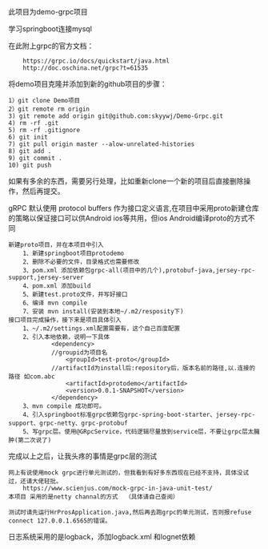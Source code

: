 此项目为demo-grpc项目

学习springboot连接mysql

在此附上grpc的官方文档：
       
        https://grpc.io/docs/quickstart/java.html
        http://doc.oschina.net/grpc?t=61535

将demo项目克隆并添加到新的github项目的步骤：

    1）git clone Demo项目
    2）git remote rm origin
    3) git remote add origin git@github.com:skyywj/Demo-Grpc.git
    4) rm -rf .git
    5) rm -rf .gitignore
    6) git init
    7) git pull origin master --alow-unrelated-histories
    8) git add .
    9) git commit .
    10) git push
    
  
 如果有多余的东西，需要另行处理，比如重新clone一个新的项目后直接删除操作，然后再提交。

gRPC 默认使用 protocol buffers 作为接口定义语言,在项目中采用proto新建仓库的策略以保证接口可以供Android ios等共用，但ios Android编译proto的方式不同

    新建proto项目，并在本项目中引入
        1、新建springboot项目protodemo
        2、删除不必要的文件，目录格式也需要修改
        3、pom.xml 添加依赖包grpc-all(项目中的几个),protobuf-java,jersey-rpc-support,jersey-server
        4、pom.xml 添加build
        5、新建test.proto文件，并写好接口
        6、编译 mvn compile
        7、安装 mvn install(安装到本地~/.m2/resposity下)
    接口项目完成操作，接下来是项目具体引入
        1、~/.m2/settings.xml配置需要有，这个自己百度配置
        2、引入本地依赖，说明一下具体
                <dependency>
                //groupid为项目名
                    <groupId>test-proto</groupId>
                //artifactId为install后:repository后，版本名前的路径,以.连接的路径 如com.abc
                    <artifactId>protodemo</artifactId>
                    <version>0.0.1-SNAPSHOT</version>
                </dependency>
        3、mvn compile 成功即可。
        4、引入springboot标准grpc依赖包grpc-spring-boot-starter、jersey-rpc-support、grpc-netty、grpc-protobuf
        5、写grpc层。使用@GRpcService，代码逻辑尽量放到service层，不要让grpc层太臃肿(第二次说了)
        
完成以上之后，让我头疼的事情是grpc层的测试
    
    网上有说使用mock grpc进行单元测试的，但我看到有好多东西现在已经不支持，具体没试过，还请大佬轻批。
        https://www.scienjus.com/mock-grpc-in-java-unit-test/
    本项目 采用的是netty channal的方式  （具体请自己查阅）
    
    测试时请先运行HrProsApplication.java,然后再去跑grpc的单元测试，否则报refuse connect 127.0.0.1.6565的错误。

日志系统采用的是logback，添加logback.xml 和lognet依赖